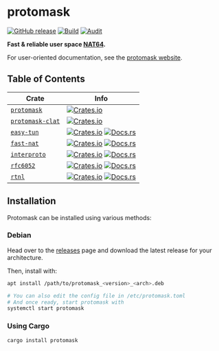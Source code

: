 # protomask
[![GitHub release](https://img.shields.io/github/v/release/ewpratten/protomask)](https://github.com/ewpratten/protomask/releases/latest)
[![Build](https://github.com/Ewpratten/protomask/actions/workflows/build.yml/badge.svg)](https://github.com/ewpratten/protomask/actions/workflows/build.yml)
[![Audit](https://github.com/ewpratten/protomask/actions/workflows/audit.yml/badge.svg)](https://github.com/ewpratten/protomask/actions/workflows/audit.yml)

**Fast & reliable user space [NAT64](https://en.wikipedia.org/wiki/NAT64).**

For user-oriented documentation, see the [protomask website](https://protomask.ewpratten.com).

## Table of Contents

| Crate | Info |
| -- | -- |
| [`protomask`](./src/protomask.rs) | [![Crates.io](https://img.shields.io/crates/v/protomask)](https://crates.io/crates/protomask) |
| [`protomask-clat`](./src/protomask-clat.rs) | [![Crates.io](https://img.shields.io/crates/v/protomask)](https://crates.io/crates/protomask) |
| [`easy-tun`](./libs/easy-tun/) | [![Crates.io](https://img.shields.io/crates/v/easy-tun)](https://crates.io/crates/easy-tun) [![Docs.rs](https://docs.rs/easy-tun/badge.svg)](https://docs.rs/easy-tun) |
| [`fast-nat`](./libs/fast-nat/) | [![Crates.io](https://img.shields.io/crates/v/fast-nat)](https://crates.io/crates/fast-nat) [![Docs.rs](https://docs.rs/fast-nat/badge.svg)](https://docs.rs/fast-nat) |
| [`interproto`](./libs/interproto/) | [![Crates.io](https://img.shields.io/crates/v/interproto)](https://crates.io/crates/interproto) [![Docs.rs](https://docs.rs/interproto/badge.svg)](https://docs.rs/interproto) |
| [`rfc6052`](./libs/rfc6052/) | [![Crates.io](https://img.shields.io/crates/v/rfc6052)](https://crates.io/crates/rfc6052) [![Docs.rs](https://docs.rs/rfc6052/badge.svg)](https://docs.rs/rfc6052) |
| [`rtnl`](./libs/rtnl/) | [![Crates.io](https://img.shields.io/crates/v/rtnl)](https://crates.io/crates/rtnl) [![Docs.rs](https://docs.rs/rtnl/badge.svg)](https://docs.rs/rtnl) |



## Installation

Protomask can be installed using various methods:

### Debian

Head over to the [releases](https://github.com/ewpratten/protomask/releases) page and download the latest release for your architecture.

Then, install with:

```sh
apt install /path/to/protomask_<version>_<arch>.deb

# You can also edit the config file in /etc/protomask.toml
# And once ready, start protomask with
systemctl start protomask
```

### Using Cargo

```bash
cargo install protomask
```
